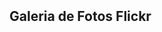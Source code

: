 
<html lang="en">

<head>
  <meta charset="UTF-8">
  <meta name="viewport" content="width=device-width, initial-scale=1.0">
  <meta http-equiv="X-UA-Compatible" content="ie=edge">
  <link rel="stylesheet" href="https://stackpath.bootstrapcdn.com/bootstrap/4.4.1/css/bootstrap.min.css">
  <script src="https://ajax.googleapis.com/ajax/libs/jquery/3.4.1/jquery.min.js"></script>
  <title>Galeria Flickr</title>
  <style>
    .container {
      margin-top: 50px;
    }

    .galeria {
      margin-top: 50px;
      display: flex;
    }

    #flickr {
      list-style: none;
      display: flex;
      width: 1024px;
      flex-wrap: wrap;
      padding: 0;
      justify-content: space-between;
    }

    #flickr li {
      margin-bottom: 25px;
    }
  </style>
</head>

<body>
  <div class="container">
    <h2>Galeria de Fotos Flickr</h2>
    <div class="galeria">
      <ul id="flickr">
        <!-- images  -->
      </ul>
    </div>
  </div>

  <script>
    $(function () {
      var urlGaleria = "https://api.flickr.com/services/feeds/photos_public.gne?jsoncallback=?"

      $.getJSON(urlGaleria, {
        tags: "paisagens",
        tagmode: "any",
        format: "json"
      }).done(function (data) {
        $.each(data.items, function (index, item) {

          var item = `<li>
                        <a href="${item.link}" target="_blank">
                          <div class="card" style="width: 18rem;">
                            <img class="card-img-top" alt="${item.title}" title="${item.title}" src="${item.media.m}" />
                            <div class="card-body">
                              <h5 class="card-title">${item.title}</h5>
                              <p class="card-text">
                                <strong>AutorID:</strong> ${item.author_id} <br/>
                                <strong>Autor:</strong> ${item.author}
                              </p>
                              <p class="card-text">
                                <strong>Tags:</strong> ${item.tags}
                              </p>
                            </div>
                          </div>
                        </a>
                      <li>`;

          $(item).appendTo("#flickr");

          if (index == 5) {
            return false;
          }
        })
      }).fail(function () {
        console.log("Erro ao obter fotos");
      });
    });
  </script>
</body>

</html>
